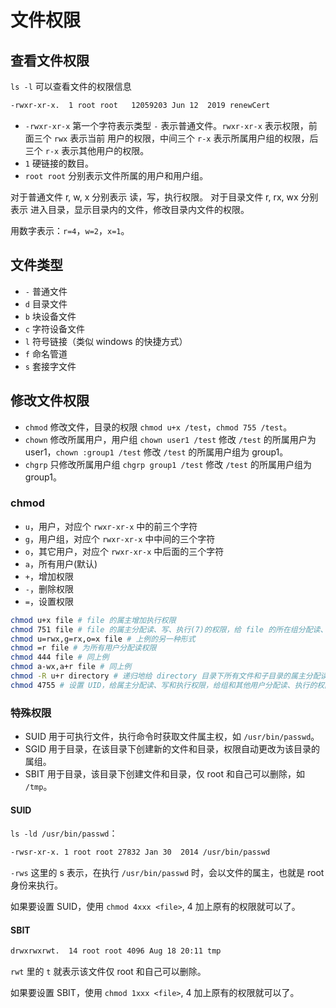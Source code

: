 # 文件权限

## 查看文件权限

`ls -l` 可以查看文件的权限信息

```bash
-rwxr-xr-x.  1 root root   12059203 Jun 12  2019 renewCert
```

- `-rwxr-xr-x` 第一个字符表示类型 `-` 表示普通文件。`rwxr-xr-x` 表示权限，前面三个 `rwx` 表示当前
用户的权限，中间三个 `r-x` 表示所属用户组的权限，后三个 `r-x` 表示其他用户的权限。
- `1` 硬链接的数目。
- `root root` 分别表示文件所属的用户和用户组。

对于普通文件 r, w, x 分别表示 读，写，执行权限。
对于目录文件 r, rx, wx 分别表示 进入目录，显示目录内的文件，修改目录内文件的权限。

用数字表示：`r=4`，`w=2`，`x=1`。

## 文件类型

- `-` 普通文件
- `d` 目录文件
- `b` 块设备文件
- `c` 字符设备文件
- `l` 符号链接（类似 windows 的快捷方式）
- `f` 命名管道
- `s` 套接字文件

## 修改文件权限

- `chmod` 修改文件，目录的权限 `chmod u+x /test`，`chmod 755 /test`。
- `chown` 修改所属用户，用户组 `chown user1 /test` 修改 `/test` 的所属用户为 user1，`chown :group1 /test` 修改 `/test` 的所属用户组为 group1。
- `chgrp` 只修改所属用户组 `chgrp group1 /test` 修改 `/test` 的所属用户组为 group1。

### chmod

- `u`，用户，对应个 `rwxr-xr-x` 中的前三个字符
- `g`，用户组，对应个 `rwxr-xr-x` 中中间的三个字符
- `o`，其它用户，对应个 `rwxr-xr-x` 中后面的三个字符
- `a`，所有用户(默认)
- `+`，增加权限
- `-`，删除权限
- `=`，设置权限

```bash
chmod u+x file # file 的属主增加执行权限
chmod 751 file # file 的属主分配读、写、执行(7)的权限，给 file 的所在组分配读、执行(5)的权限，给其他用户分配执行(1)的权限
chmod u=rwx,g=rx,o=x file # 上例的另一种形式
chmod =r file # 为所有用户分配读权限
chmod 444 file # 同上例
chmod a-wx,a+r file # 同上例
chmod -R u+r directory # 递归地给 directory 目录下所有文件和子目录的属主分配读的权限
chmod 4755 # 设置 UID，给属主分配读、写和执行权限，给组和其他用户分配读、执行的权限。
```

### 特殊权限

- SUID 用于可执行文件，执行命令时获取文件属主权，如 `/usr/bin/passwd`。
- SGID 用于目录，在该目录下创建新的文件和目录，权限自动更改为该目录的属组。
- SBIT 用于目录，该目录下创建文件和目录，仅 root 和自己可以删除，如 `/tmp`。

#### SUID

`ls -ld /usr/bin/passwd`：

```bash
-rwsr-xr-x. 1 root root 27832 Jan 30  2014 /usr/bin/passwd
```

`-rws` 这里的 s 表示，在执行 `/usr/bin/passwd` 时，会以文件的属主，也就是 root 身份来执行。

如果要设置 SUID，使用 `chmod 4xxx <file>`, 4 加上原有的权限就可以了。

#### SBIT

```bash
drwxrwxrwt.  14 root root 4096 Aug 18 20:11 tmp
```

`rwt` 里的 `t` 就表示该文件仅 root 和自己可以删除。

如果要设置 SBIT，使用 `chmod 1xxx <file>`, 4 加上原有的权限就可以了。
